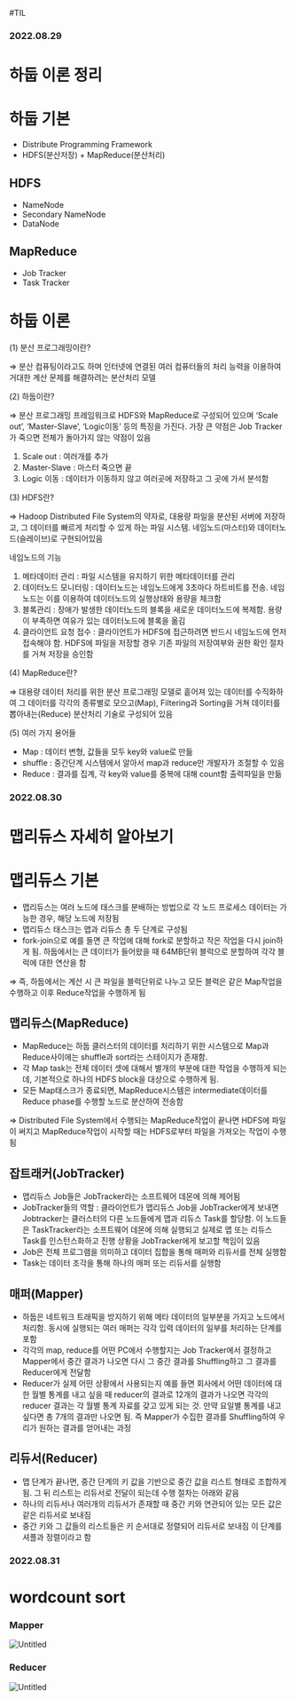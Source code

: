 #TIL

### 2022.08.29

# 하둡 이론 정리

# 하둡 기본

- Distribute Programming Framework
- HDFS(분산저장) + MapReduce(분산처리)

## HDFS

- NameNode
- Secondary NameNode
- DataNode

## MapReduce

- Job Tracker
- Task Tracker

# 하둡 이론

(1) 분산 프로그래밍이란?

⇒ 분산 컴퓨팅이라고도 하며 인터넷에 연결된 여러 컴퓨터들의 처리 능력을 이용하여 거대한 계산 문제를 해결하려는 분산처리 모델

(2) 하둡이란?

⇒ 분산 프로그래밍 프레임워크로 HDFS와 MapReduce로 구성되어 있으며 ‘Scale out’, ‘Master-Slave’, ‘Logic이동’ 등의 특징을 가진다. 가장 큰 약점은 Job Tracker가 죽으면 전체가 돌아가지 않는 약점이 있음

1. Scale out : 여러개를 추가
2. Master-Slave : 마스터 죽으면 끝
3. Logic 이동 : 데이터가 이동하지 않고 여러곳에 저장하고 그 곳에 가서 분석함

(3) HDFS란?

⇒ Hadoop Distributed File System의 약자로, 대용량 파일을 분산된 서버에 저장하고, 그 데이터를 빠르게 처리할 수 있게 하는 파일 시스템. 네임노드(마스터)와 데이터노드(슬레이브)로 구현되어있음

네임노드의 기능

1. 메타데이터 관리 : 파일 시스템을 유지하기 위한 메타데이터를 관리
2. 데이터노드 모니터링 : 데이터노드는 네임노드에게 3초마다 하트비트를 전송. 네임노드는 이를 이용하여 데이터노드의 실행상태와 용량을 체크함
3. 블록관리 : 장애가 발생한 데이터노드의 블록을 새로운 데이터노드에 복제함. 용량이 부족하면 여유가 있는 데이터노드에 블록을 옮김
4. 클라이언트 요청 접수 : 클라이언트가 HDFS에 접근하려면 반드시 네임노드에 먼저 접속해야 함. HDFS에 파일을 저장할 경우 기존 파일의 저장여부와 권한 확인 절차를 거쳐 저장을 승인함

(4) MapReduce란?

⇒ 대용량 데이터 처리를 위한 분산 프로그래밍 모델로 흩어져 있는 데이터를 수직화하여 그 데이터를 각각의 종류별로 모으고(Map), Filtering과 Sorting을 거쳐 데이터를 뽑아내는(Reduce) 분산처리 기술로 구성되어 있음

(5) 여러 가지 용어들

- Map : 데이터 변형, 값들을 모두 key와 value로 만듦
- shuffle : 중간단계 시스템에서 알아서 map과 reduce만 개발자가 조절할 수 있음
- Reduce : 결과를 집계, 각 key와 value를 중복에 대해 count함 출력파일을 만듦

### 2022.08.30

# 맵리듀스 자세히 알아보기

# 맵리듀스 기본

- 맵리듀스는 여러 노드에 태스크를 분배하는 방법으로 각 노드 프로세스 데이터는 가능한 경우, 해당 노드에 저장됨
- 맵리듀스 태스크는 맵과 리듀스 총 두 단계로 구성됨
- fork-join으로 예를 들면 큰 작업에 대해 fork로 분할하고 작은 작업을 다시 join하게 됨. 하둡에서는 큰 데이터가 들어왔을 때 64MB단위 블럭으로 분할하여 각각 블럭에 대한 연산을 함

⇒ 즉, 하둡에서는 계산 시 큰 파일을 블럭단위로 나누고 모든 블럭은 같은 Map작업을 수행하고 이후 Reduce작업을 수행하게 됨

## 맵리듀스(MapReduce)

- MapReduce는 하둡 클러스터의 데이터를 처리하기 위한 시스템으로 Map과 Reduce사이에는 shuffle과 sort라는 스테이지가 존재함.
- 각 Map task는 전체 데이터 셋에 대해서 별개의 부분에 대한 작업을 수행하게 되는데, 기본적으로 하나의 HDFS block을 대상으로 수행하게 됨.
- 모든 Map태스크가 종료되면, MapReduce시스템은 intermediate데이터를 Reduce phase를 수행할 노드로 분산하여 전송함

⇒ Distributed File System에서 수행되는 MapReduce작업이 끝나면 HDFS에 파일이 써지고 MapReduce작업이 시작할 때는 HDFS로부터 파일을 가져오는 작업이 수행됨

## 잡트래커(JobTracker)

- 맵리듀스 Job들은 JobTracker라는 소프트웨어 데몬에 의해 제어됨
- JobTracker들의 역할 : 클라이언트가 맵리듀스 Job을 JobTracker에게 보내면 Jobtracker는 클러스터의 다른 노드들에게 맵과 리듀스 Task를 할당함. 이 노드들은 TaskTracker라는 소프트웨어 데몬에 의해 실행되고 실제로 맵 또는 리듀스 Task를 인스턴스화하고 진행 상황을 JobTracker에게 보고할 책임이 있음
- Job은 전체 프로그램을 의미하고 데이터 집합을 통해 매퍼와 리듀서를 전체 실행함
- Task는 데이터 조각을 통해 하나의 매퍼 또는 리듀서를 실행함

## 매퍼(Mapper)

- 하둡은 네트워크 트래픽을 방지하기 위해 메타 데이터의 일부분을 가지고 노드에서 처리함. 동시에 실행되는 여러 매퍼는 각각 입력 데이터의 일부를 처리하는 단계를 포함
- 각각의 map, reduce를 어떤 PC에서 수행할지는 Job Tracker에서 결정하고 Mapper에서 중간 결과가 나오면 다시 그 중간 결과를 Shuffling하고 그 결과를 Reducer에게 전달함
- Reducer가 실제 어떤 상황에서 사용되는지 예를 들면 회사에서 어떤 데이터에 대한 월별 통계를 내고 싶을 때 reducer의 결과로 12개의 결과가 나오면 각각의 reducer 결과는 각 월별 통계 자료를 갖고 있게 되는 것. 만약 요일별 통계를 내고 싶다면 총 7개의 결과만 나오면 됨. 즉 Mapper가 수집한 결과를 Shuffling하여 우리가 원하는 결과를 얻어내는 과정

## 리듀서(Reducer)

- 맵 단계가 끝나면, 중간 단계의 키 값을 기반으로 중간 값을 리스트 형태로 조합하게 됨. 그 뒤 리스트는 리듀서로 전달이 되는데 수행 절차는 아래와 같음
- 하나의 리듀서나 여러개의 리듀서가 존재할 때 중간 키와 연관되어 있는 모든 값은 같은 리듀서로 보내짐
- 중간 키와 그 값들의 리스트들은 키 순서대로 정렬되어 리듀서로 보내짐 이 단계를 셔플과 정렬이라고 함

### 2022.08.31

# wordcount sort

### Mapper

![Untitled](wordcount%20sort%2002592def92a447cdbf80a6d43a16c4a6/Untitled.png)

### Reducer

![Untitled](wordcount%20sort%2002592def92a447cdbf80a6d43a16c4a6/Untitled%201.png)
